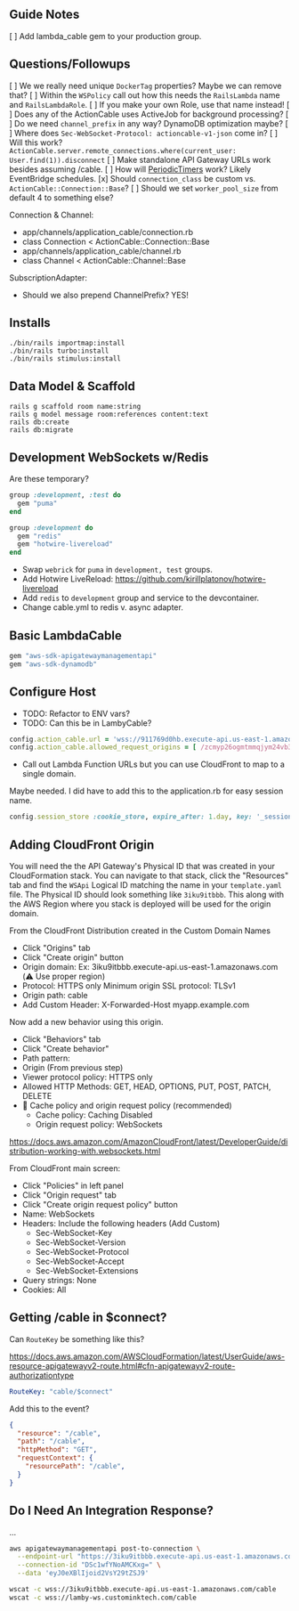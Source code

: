 ## Guide Notes

[ ] Add lambda_cable gem to your production group.

## Questions/Followups

[ ] We we really need unique `DockerTag` properties? Maybe we can remove that?
[ ] Within the `WSPolicy` call out how this needs the `RailsLambda` name and `RailsLambdaRole`.
[ ] If you make your own Role, use that name instead!
[ ] Does any of the ActionCable uses ActiveJob for background processing?
[ ] Do we need `channel_prefix` in any way? DynamoDB optimization maybe?
[ ] Where does `Sec-WebSocket-Protocol: actioncable-v1-json` come in?
[ ] Will this work? `ActionCable.server.remote_connections.where(current_user: User.find(1)).disconnect`
[ ] Make standalone API Gateway URLs work besides assuming /cable.
[ ] How will [PeriodicTimers](https://api.rubyonrails.org/v6.1.3/classes/ActionCable/Channel/PeriodicTimers/ClassMethods.html) work? Likely EventBridge schedules.
[x] Should `connection_class` be custom vs. `ActionCable::Connection::Base`?
[ ] Should we set `worker_pool_size` from default 4 to something else?

Connection & Channel:
- app/channels/application_cable/connection.rb
- class Connection < ActionCable::Connection::Base
- app/channels/application_cable/channel.rb
- class Channel < ActionCable::Channel::Base

SubscriptionAdapter:
- Should we also prepend ChannelPrefix? YES!

## Installs

```shell
./bin/rails importmap:install
./bin/rails turbo:install
./bin/rails stimulus:install
```

## Data Model & Scaffold

```shell
rails g scaffold room name:string
rails g model message room:references content:text
rails db:create
rails db:migrate
```

## Development WebSockets w/Redis

Are these temporary?

```ruby
group :development, :test do
  gem "puma"
end

group :development do
  gem "redis"
  gem "hotwire-livereload"
end
```

* Swap `webrick` for `puma` in `development, test` groups.
* Add Hotwire LiveReload: https://github.com/kirillplatonov/hotwire-livereload
* Add `redis` to `development` group and service to the devcontainer.
* Change cable.yml to redis v. async adapter.

## Basic LambdaCable

```ruby
gem "aws-sdk-apigatewaymanagementapi"
gem "aws-sdk-dynamodb"
```

## Configure Host

* TODO: Refactor to ENV vars?
* TODO: Can this be in LambyCable?

```ruby
config.action_cable.url = 'wss://911769d0hb.execute-api.us-east-1.amazonaws.com/cable'
config.action_cable.allowed_request_origins = [ /zcmyp26ogmtmmqjym24vb35pju0rmysm.lambda-url.us-east-1.on.aws/ ]
```

* Call out Lambda Function URLs but you can use CloudFront to map to a single domain.

Maybe needed. I did have to add this to the application.rb for easy session name.

```ruby
config.session_store :cookie_store, expire_after: 1.day, key: '_session'
```

## Adding CloudFront Origin

You will need the the API Gateway's Physical ID that was created in your CloudFormation stack. You can navigate to that stack, click the "Resources" tab and find the `WSApi` Logical ID matching the name in your `template.yaml` file. The Physical ID should look something like `3iku9itbbb`. This along with the AWS Region where you stack is deployed will be used for the origin domain.

From the CloudFront Distribution created in the Custom Domain Names

- Click "Origins" tab
- Click "Create origin" button
- Origin domain: Ex: 3iku9itbbb.execute-api.us-east-1.amazonaws.com (⚠️ Use proper region)
- Protocol: HTTPS only
  Minimum origin SSL protocol: TLSv1
- Origin path: cable
- Add Custom Header: X-Forwarded-Host myapp.example.com

Now add a new behavior using this origin.

- Click "Behaviors" tab
- Click "Create behavior" 
- Path pattern: 
- Origin (From previous step)
- Viewer protocol policy: HTTPS only
- Allowed HTTP Methods: GET, HEAD, OPTIONS, PUT, POST, PATCH, DELETE
- 🔘 Cache policy and origin request policy (recommended)
  - Cache policy: Caching Disabled
  - Origin request policy: WebSockets

https://docs.aws.amazon.com/AmazonCloudFront/latest/DeveloperGuide/distribution-working-with.websockets.html

From CloudFront main screen:

- Click "Policies" in left panel
- Click "Origin request" tab
- Click "Create origin request policy" button
- Name: WebSockets
- Headers: Include the following headers (Add Custom)
  - Sec-WebSocket-Key
  - Sec-WebSocket-Version
  - Sec-WebSocket-Protocol
  - Sec-WebSocket-Accept
  - Sec-WebSocket-Extensions
- Query strings: None
- Cookies: All

## Getting /cable in $connect?

Can `RouteKey` be something like this? 

https://docs.aws.amazon.com/AWSCloudFormation/latest/UserGuide/aws-resource-apigatewayv2-route.html#cfn-apigatewayv2-route-authorizationtype

```yaml
RouteKey: "cable/$connect"
```

Add this to the event?

```json
{
  "resource": "/cable",
  "path": "/cable",
  "httpMethod": "GET",
  "requestContext": {
    "resourcePath": "/cable",
  }
}
```

## Do I Need An Integration Response?

...

```bash
aws apigatewaymanagementapi post-to-connection \
  --endpoint-url "https://3iku9itbbb.execute-api.us-east-1.amazonaws.com/cable" \
  --connection-id "DSc1wfYNoAMCKxg=" \
  --data 'eyJ0eXBlIjoid2VsY29tZSJ9'

wscat -c wss://3iku9itbbb.execute-api.us-east-1.amazonaws.com/cable
wscat -c wss://lamby-ws.custominktech.com/cable
```
